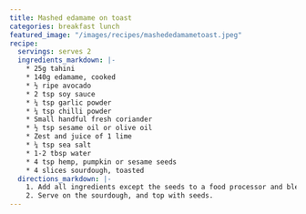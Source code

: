```yaml
---
title: Mashed edamame on toast
categories: breakfast lunch
featured_image: "/images/recipes/mashededamametoast.jpeg"
recipe:
  servings: serves 2
  ingredients_markdown: |-
    * 25g tahini
    * 140g edamame, cooked
    * ½ ripe avocado
    * 2 tsp soy sauce
    * ¼ tsp garlic powder
    * ¼ tsp chilli powder
    * Small handful fresh coriander
    * ½ tsp sesame oil or olive oil
    * Zest and juice of 1 lime
    * ¼ tsp sea salt
    * 1-2 tbsp water
    * 4 tsp hemp, pumpkin or sesame seeds
    * 4 slices sourdough, toasted
  directions_markdown: |-
    1. Add all ingredients except the seeds to a food processor and blend until a chunky dip forms. Season to taste.
    2. Serve on the sourdough, and top with seeds.
---
```

